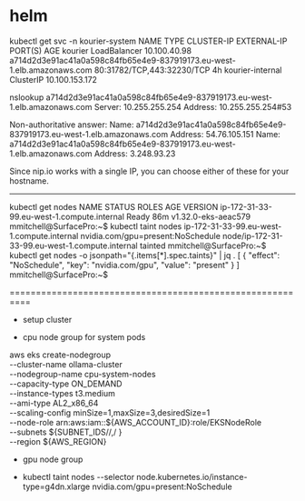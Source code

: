 # helm

kubectl get svc -n  kourier-system
NAME               TYPE           CLUSTER-IP       EXTERNAL-IP                                                              PORT(S)                      AGE
kourier            LoadBalancer   10.100.40.98     a714d2d3e91ac41a0a598c84fb65e4e9-837919173.eu-west-1.elb.amazonaws.com   80:31782/TCP,443:32230/TCP   4h
kourier-internal   ClusterIP      10.100.153.172   <none>          


nslookup a714d2d3e91ac41a0a598c84fb65e4e9-837919173.eu-west-1.elb.amazonaws.com
Server:         10.255.255.254
Address:        10.255.255.254#53

Non-authoritative answer:
Name:   a714d2d3e91ac41a0a598c84fb65e4e9-837919173.eu-west-1.elb.amazonaws.com
Address: 54.76.105.151
Name:   a714d2d3e91ac41a0a598c84fb65e4e9-837919173.eu-west-1.elb.amazonaws.com
Address: 3.248.93.23


Since nip.io works with a single IP, you can choose either of these for your hostname.

----

kubectl get nodes
NAME                                         STATUS   ROLES    AGE   VERSION
ip-172-31-33-99.eu-west-1.compute.internal   Ready    <none>   86m   v1.32.0-eks-aeac579
mmitchell@SurfacePro:~$ kubectl taint nodes ip-172-31-33-99.eu-west-1.compute.internal nvidia.com/gpu=present:NoSchedule
node/ip-172-31-33-99.eu-west-1.compute.internal tainted
mmitchell@SurfacePro:~$ kubectl get nodes -o jsonpath="{.items[*].spec.taints}" | jq .
[
  {
    "effect": "NoSchedule",
    "key": "nvidia.com/gpu",
    "value": "present"
  }
]
mmitchell@SurfacePro:~$

==========================================================

- setup cluster

- cpu node group for system pods

aws eks create-nodegroup \
  --cluster-name ollama-cluster \
  --nodegroup-name cpu-system-nodes \
  --capacity-type ON_DEMAND \
  --instance-types t3.medium \
  --ami-type AL2_x86_64 \
  --scaling-config minSize=1,maxSize=3,desiredSize=1 \
  --node-role arn:aws:iam::${AWS_ACCOUNT_ID}:role/EKSNodeRole \
  --subnets ${SUBNET_IDS//,/ } \
  --region ${AWS_REGION}

- gpu node group


- kubectl taint nodes --selector node.kubernetes.io/instance-type=g4dn.xlarge nvidia.com/gpu=present:NoSchedule

